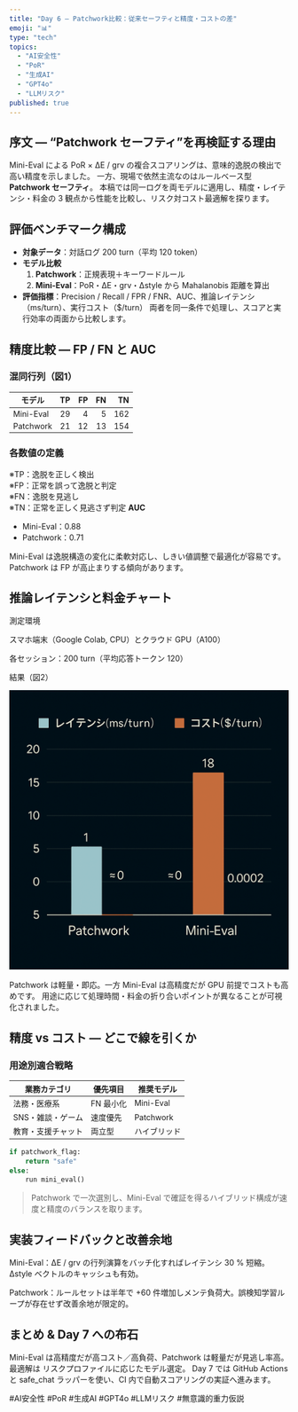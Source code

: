 ```yaml
---
title: "Day 6 – Patchwork比較：従来セーフティと精度・コストの差"
emoji: "📊"
type: "tech"
topics:
  - "AI安全性"
  - "PoR"
  - "生成AI"
  - "GPT4o"
  - "LLMリスク"
published: true
---
```


## 序文 — “Patchwork セーフティ”を再検証する理由
Mini-Eval による PoR × ΔE / grv の複合スコアリングは、意味的逸脱の検出で高い精度を示しました。
一方、現場で依然主流なのはルールベース型 **Patchwork セーフティ**。
本稿では同一ログを両モデルに適用し、精度・レイテンシ・料金の 3 観点から性能を比較し、リスク対コスト最適解を探ります。

## 評価ベンチマーク構成
- **対象データ**：対話ログ 200 turn（平均 120 token）
- **モデル比較**  
  1. **Patchwork**：正規表現＋キーワードルール  
  2. **Mini-Eval**：PoR・ΔE・grv・Δstyle から Mahalanobis 距離を算出
- **評価指標**：Precision / Recall / FPR / FNR、AUC、推論レイテンシ（ms/turn）、実行コスト（$/turn）
両者を同一条件で処理し、スコアと実行効率の両面から比較します。

## 精度比較 — FP / FN と AUC

### 混同行列（図1）

| モデル | TP | FP | FN | TN |
|-------|---:|---:|---:|---:|
| Mini-Eval | 29 | 4  | 5  | 162 |
| Patchwork | 21 | 12 | 13 | 154 |


### 各数値の定義

※TP：逸脱を正しく検出  
※FP：正常を誤って逸脱と判定  
※FN：逸脱を見逃し  
※TN：正常を正しく見逃さず判定
**AUC**  
- Mini-Eval：0.88  
- Patchwork：0.71  

Mini-Eval は逸脱構造の変化に柔軟対応し、しきい値調整で最適化が容易です。Patchwork は FP が高止まりする傾向があります。

## 推論レイテンシと料金チャート

測定環境

スマホ端末（Google Colab, CPU）とクラウド GPU（A100）

各セッション：200 turn（平均応答トークン 120）

結果（図2）

![図2 Patchwork vs Mini-Eval レイテンシ・コスト比較](/images/day6-latency-cost-patchwork-vs-mini-eval.png)

Patchwork は軽量・即応。一方 Mini-Eval は高精度だが GPU 前提でコストも高めです。
用途に応じて処理時間・料金の折り合いポイントが異なることが可視化されました。
## 精度 vs コスト — どこで線を引くか

### 用途別適合戦略

| 業務カテゴリ         | 優先項目 | 推奨モデル |
|----------------------|----------|------------|
| 法務・医療系          | FN 最小化 | Mini-Eval |
| SNS・雑談・ゲーム     | 速度優先 | Patchwork |
| 教育・支援チャット    | 両立型   | ハイブリッド |

```python
if patchwork_flag:
    return "safe"
else:
    run mini_eval()
```
> Patchwork で一次選別し、Mini-Eval で確証を得るハイブリッド構成が速度と精度のバランスを取ります。


## 実装フィードバックと改善余地

Mini-Eval：ΔE / grv の行列演算をバッチ化すればレイテンシ 30 % 短縮。Δstyle ベクトルのキャッシュも有効。

Patchwork：ルールセットは半年で +60 件増加しメンテ負荷大。誤検知学習ループが存在せず改善余地が限定的。


## まとめ & Day 7 への布石

Mini-Eval は高精度だが高コスト／高負荷、Patchwork は軽量だが見逃し率高。最適解は リスクプロファイルに応じたモデル選定。
Day 7 では GitHub Actions と safe_chat ラッパーを使い、CI 内で自動スコアリングの実証へ進みます。

#AI安全性 #PoR #生成AI #GPT4o #LLMリスク #無意識的重力仮説




